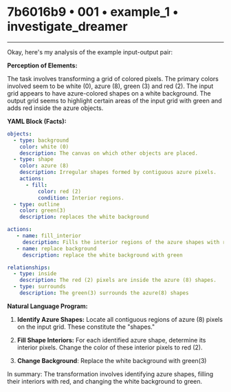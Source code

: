 # 7b6016b9 • 001 • example_1 • investigate_dreamer

---
Okay, here's my analysis of the example input-output pair:

**Perception of Elements:**

The task involves transforming a grid of colored pixels. The primary colors involved seem to be white (0), azure (8), green (3) and red (2). The input grid appears to have azure-colored shapes on a white background. The output grid seems to highlight certain areas of the input grid with green and adds red inside the azure objects.

**YAML Block (Facts):**



```yaml
objects:
  - type: background
    color: white (0)
    description: The canvas on which other objects are placed.
  - type: shape
    color: azure (8)
    description: Irregular shapes formed by contiguous azure pixels.
    actions:
      - fill:
          color: red (2)
          condition: Interior regions.
  - type: outline
    color: green(3)
    description: replaces the white background

actions:
   - name: fill_interior
     description: Fills the interior regions of the azure shapes with red.
   - name: replace background
     description: replace the white background with green

relationships:
  - type: inside
    description: The red (2) pixels are inside the azure (8) shapes.
  - type: surrounds
    description: The green(3) surrounds the azure(8) shapes

```



**Natural Language Program:**

1.  **Identify Azure Shapes:** Locate all contiguous regions of azure (8) pixels on the input grid. These constitute the "shapes."

2.  **Fill Shape Interiors:** For each identified azure shape, determine its interior pixels. Change the color of these interior pixels to red (2).

3.  **Change Background**: Replace the white background with green(3)

In summary: The transformation involves identifying azure shapes, filling their interiors with red, and changing the white background to green.

